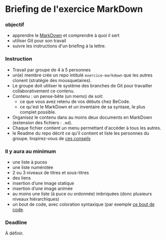 # Briefing de l'exercice MarkDown

### objectif
- apprendre le [MarkDown](https://guides.github.com/features/mastering-markdown/) et comprendre à quoi il sert
- utiliser Git pour son travail
- suivre les instructions d'un briefing à la lettre.

### Instruction
- Travail par groupe de 4 à 5 personnes
- un(e) membre crée un repo intitulé `exercice-markdown` que les autres clonent (stratégie des mousquetaires).
- Le groupe doit utiliser le système des branches de Git pour travailler collaborativement ce contenu.
- Contenu : un pense-bête (un memo) de soit:
   - ce que vous avez retenu de vos débuts chez BeCode.
   - ce qu'est le MarkDown et un inventaire de sa syntaxe, le plus complet possible.
-  Organisez le contenu dans au moins deux documents en MarkDown (extension des fichiers : `.md`).
- Chaque fichier contient un menu permettant d'accéder à tous les autres.
- le Readme du repo décrit ce qu'il contient et liste les personnes du groupe. Inspirez-vous de [ces conseils](https://medium.com/becode/comment-faire-un-readme-sur-github-cc11f3df606a)

### Il y aura au minimum
- une liste à puces
- une liste numérotée
- 2 ou 3 niveaux de titres et sous-titres
- des liens
- insertion d’une image statique
- insertion d’une image animée
- au moins une liste (à puce ou ordonnée) imbriquées (donc plusieurs niveaux hiérarchiques)
- un bout de code, avec coloration syntaxique (par exemple [ce bout de code](http://stackoverflow.com/a/1701672/53960).

### Deadline

À définir.
